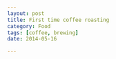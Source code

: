 ```yaml
---
layout: post
title: First time coffee roasting
category: Food
tags: [coffee, brewing]
date: 2014-05-16

---
```


